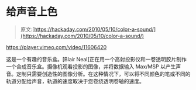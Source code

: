 # 给声音上色

> 原文:[https://hackaday.com/2010/05/10/color-a-sound/](https://hackaday.com/2010/05/10/color-a-sound/)

<https://player.vimeo.com/video/11606420>

</div> <p>这是一个有趣的音乐盒。[Blair Neal]正在用一个高射投影仪和一卷透明胶片制作一个合成音乐盒。摄像机观看投影的图像，并将数据输入 Max/MSP 以产生声音。定制只需要创造性的图像分析。在这种情况下，可以将不同颜色的笔或不同的轨道分配给声音，轨道的速度取决于您卷绕透明卷轴的速度。</p> </body> </html>